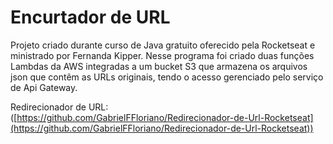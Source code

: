 # Encurtador de URL

Projeto criado durante curso de Java gratuito oferecido pela Rocketseat e ministrado por Fernanda Kipper. Nesse programa foi criado duas funções Lambdas da AWS integradas a um bucket S3 que armazena os arquivos json que contêm as URLs originais, tendo o acesso gerenciado pelo serviço de Api Gateway.

Redirecionador de URL: ([https://github.com/GabrielFFloriano/Redirecionador-de-Url-Rocketseat](https://github.com/GabrielFFloriano/Redirecionador-de-Url-Rocketseat))
